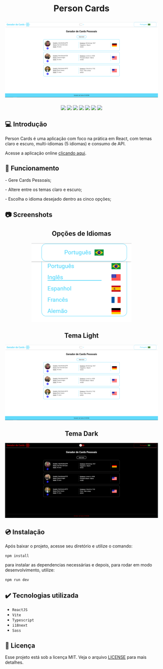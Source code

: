 <h1 align="center">
  <p align="center">Person Cards</p>
  <a href="">
    <img src="./public/capa.png" alt="Person Cards Capa" />
  </a>
</h1>

<p align="center">
  <img src="https://img.shields.io/badge/npm-9.5.1-informational">
  <img src="https://img.shields.io/badge/vite-4.4.5-informational">
  <img src="https://img.shields.io/badge/reacjs-18.2.0-success">
  <img src="https://img.shields.io/badge/typescript-5.0.2-success">
  <img src="https://img.shields.io/badge/license-MIT-yellow">
  <img src="https://img.shields.io/badge/sass-1.66.0-ff69b4">
  <img src="https://img.shields.io/badge/release date-august-fc2590">
  
</p>

## 💻 Introdução

Person Cards é uma aplicação com foco na prática em React, com temas claro e escuro, multi-idiomas (5 idiomas) e consumo de API.

Acesse a aplicação online [clicando aqui](https://wallacemartinsti.github.io/person-cards/).

## 🔨 Funcionamento

<p>- Gere Cards Pessoais;</p>
<p>- Altere entre os temas claro e escuro;</p>
<p>- Escolha o idioma desejado dentro as cinco opções;</p>

## 📷 Screenshots

<div align="center">
   <div>
      <h2>Opções de Idiomas</h2>
      <img src="./public/screenshot-multilanguage.png" alt="">
   </div>

   <div>
      <h2>Tema Light</h2>
      <img src="./public/screenshot-light.png" alt="">
   </div>

   <div>
      <h2>Tema Dark</h2>
      <img src="./public/screenshot-dark.png" alt="">
   </div>

</div>

## 💿 Instalação

<p>Após baixar o projeto, acesse seu diretório e utilize o comando:</p>

<code>npm install</code>

<p>
para instalar as dependencias necessárias e depois,
para rodar em modo desenvolvimento, utilize:
</p>

<code>npm run dev</code>

## ✔️ Tecnologias utilizada

- `ReactJS`
- `Vite`
- `Typescript`
- `i18next`
- `Sass`

## 📄 Licença

Esse projeto está sob a licença MIT. Veja o arquivo [LICENSE](./license) para mais detalhes.
